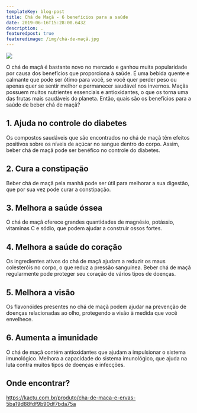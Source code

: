 ```yaml
---
templateKey: blog-post
title: Chá de Maçã - 6 benefícios para a saúde
date: 2019-06-16T15:28:00.643Z
description: .
featuredpost: true
featuredimage: /img/chá-de-maçã.jpg
---
```

![](/img/chá-de-maçã.jpg)

O chá de maçã é bastante novo no mercado e ganhou muita popularidade por causa dos benefícios que proporciona à saúde. É uma bebida quente e calmante que pode ser ótimo para você, se você quer perder peso ou apenas quer se sentir melhor e permanecer saudável nos invernos. Maçãs possuem muitos nutrientes essenciais e antioxidantes, o que os torna uma das frutas mais saudáveis do planeta. Então, quais são os benefícios para a saúde de beber chá de maçã?

## 1. Ajuda no controle do diabetes

Os compostos saudáveis que são encontrados no chá de maçã têm efeitos positivos sobre os níveis de açúcar no sangue dentro do corpo. Assim, beber chá de maçã pode ser benéfico no controle do diabetes.

## 2. Cura a constipação

Beber chá de maçã pela manhã pode ser útil para melhorar a sua digestão, que por sua vez pode curar a constipação.

## 3. Melhora a saúde óssea

O chá de maçã oferece grandes quantidades de magnésio, potássio, vitaminas C e sódio, que podem ajudar a construir ossos fortes.

## 4. Melhora a saúde do coração

Os ingredientes ativos do chá de maçã ajudam a reduzir os maus colesteróis no corpo, o que reduz a pressão sanguínea. Beber chá de maçã regularmente pode proteger seu coração de vários tipos de doenças.

## 5. Melhora a visão

Os flavonóides presentes no chá de maçã podem ajudar na prevenção de doenças relacionadas ao olho, protegendo a visão à medida que você envelhece.

## 6. Aumenta a imunidade

O chá de maçã contém antioxidantes que ajudam a impulsionar o sistema imunológico. Melhora a capacidade do sistema imunológico, que ajuda na luta contra muitos tipos de doenças e infecções.

## Onde encontrar?

<https://kactu.com.br/produto/cha-de-maca-e-ervas-5ba19d88fdf9b90df7bda75a>
